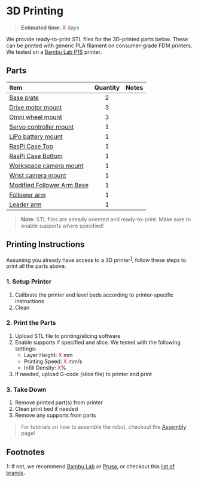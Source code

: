 # 3D Printing
> **Estimated time:** <span style="color:red">X</span> days

We provide ready-to-print STL files for the 3D-printed parts below. These can be printed with generic PLA filament on consumer-grade FDM printers. We tested on a [Bambu Lab P1S](https://us.store.bambulab.com/products/p1s) printer.

## Parts


| Item | Quantity | Notes | 
|:---|:---:|:---:|
| [Base plate]() | 2 | |
| [Drive motor mount]() | 3 | |
| [Omni wheel mount]() | 3 | |
| [Servo controller mount]() | 1 | |
| [LiPo battery mount]() | 1 | |
| [RasPi Case Top]() | 1 | |
| [RasPi Case Bottom]() | 1 | |
| [Workspace camera mount]() | 1 | |
| [Wrist camera mount]() | 1 | |
| [Modified Follower Arm Base]() | 1 | |
| [Follower arm](https://github.com/TheRobotStudio/SO-ARM100) | 1 | |
| [Leader arm](https://github.com/TheRobotStudio/SO-ARM100) | 1 | |


> **Note**: STL files are already oriented and ready-to-print. Make sure to enable supports where specified!


## Printing Instructions
Assuming you already have access to a 3D printer<sup>[1](#footnote1)</sup>, follow these steps to print all the parts above.

### 1. Setup Printer
1. Calibrate the printer and level beds according to printer-specific instructions
2. Clean 

### 2. Print the Parts
1. Upload STL file to printing/slicing software
2. Enable supports if specified and slice. We tested with the following settings:
    - Layer Height: <span style="color:red">X</span> mm
    - Printing Speed: <span style="color:red">X</span> mm/s
    - Infill Density: <span style="color:red">X</span>%
3. If needed, upload G-code (slice file) to printer and print

### 3. Take Down
1. Remove printed part(s) from printer
2. Clean print bed if needed
3. Remove any supports from parts

> For tutorials on how to assemble the robot, checkout the [Assembly](Assembly.md) page!

## Footnotes
<a name="footnote1">1</a>: If not, we recommend [Bambu Lab](https://bambulab.com/en-us) or [Prusa](https://www.prusa3d.com/), or checkout this [list of brands](https://github.com/ad-si/awesome-3d-printing?tab=readme-ov-file#3d-printer-brands).
